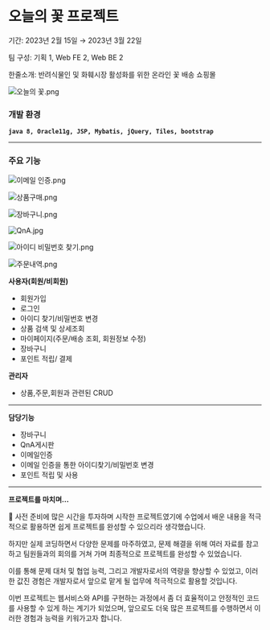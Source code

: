 # 오늘의 꽃 프로젝트

기간: 2023년 2월 15일 → 2023년 3월 22일

팀 구성: 기획 1, Web FE 2, Web BE 2

한줄소개: 반려식물인 및 화훼시장 활성화를 위한 온라인 꽃 배송 쇼핑몰

![오늘의 꽃.png](%E1%84%8B%E1%85%A9%E1%84%82%E1%85%B3%E1%86%AF%E1%84%8B%E1%85%B4%20%E1%84%81%E1%85%A9%E1%86%BE%200d5aa629128e43ec8d6a6310e1c0cf55/%25EC%2598%25A4%25EB%258A%2598%25EC%259D%2598_%25EA%25BD%2583.png)

### **개발 환경**

**`java 8, Oracle11g, JSP, Mybatis, jQuery, Tiles, bootstrap`**

---

### **주요 기능**

![이메일 인증.png](%E1%84%8B%E1%85%A9%E1%84%82%E1%85%B3%E1%86%AF%E1%84%8B%E1%85%B4%20%E1%84%81%E1%85%A9%E1%86%BE%200d5aa629128e43ec8d6a6310e1c0cf55/%25EC%259D%25B4%25EB%25A9%2594%25EC%259D%25BC_%25EC%259D%25B8%25EC%25A6%259D.png)

![상품구매.png](%E1%84%8B%E1%85%A9%E1%84%82%E1%85%B3%E1%86%AF%E1%84%8B%E1%85%B4%20%E1%84%81%E1%85%A9%E1%86%BE%200d5aa629128e43ec8d6a6310e1c0cf55/%25EC%2583%2581%25ED%2592%2588%25EA%25B5%25AC%25EB%25A7%25A4.png)

![장바구니.png](%E1%84%8B%E1%85%A9%E1%84%82%E1%85%B3%E1%86%AF%E1%84%8B%E1%85%B4%20%E1%84%81%E1%85%A9%E1%86%BE%200d5aa629128e43ec8d6a6310e1c0cf55/%25EC%259E%25A5%25EB%25B0%2594%25EA%25B5%25AC%25EB%258B%2588.png)

![QnA.jpg](%E1%84%8B%E1%85%A9%E1%84%82%E1%85%B3%E1%86%AF%E1%84%8B%E1%85%B4%20%E1%84%81%E1%85%A9%E1%86%BE%200d5aa629128e43ec8d6a6310e1c0cf55/QnA.jpg)

![아이디 비밀번호 찾기.png](%E1%84%8B%E1%85%A9%E1%84%82%E1%85%B3%E1%86%AF%E1%84%8B%E1%85%B4%20%E1%84%81%E1%85%A9%E1%86%BE%200d5aa629128e43ec8d6a6310e1c0cf55/%25EC%2595%2584%25EC%259D%25B4%25EB%2594%2594_%25EB%25B9%2584%25EB%25B0%2580%25EB%25B2%2588%25ED%2598%25B8_%25EC%25B0%25BE%25EA%25B8%25B0.png)

![주문내역.png](%E1%84%8B%E1%85%A9%E1%84%82%E1%85%B3%E1%86%AF%E1%84%8B%E1%85%B4%20%E1%84%81%E1%85%A9%E1%86%BE%200d5aa629128e43ec8d6a6310e1c0cf55/%25EC%25A3%25BC%25EB%25AC%25B8%25EB%2582%25B4%25EC%2597%25AD.png)

**사용자(회원/비회원)**

- 회원가입
- 로그인
- 아이디 찾기/비밀번호 변경
- 상품 검색 및 상세조회
- 마이페이지(주문/배송 조회, 회원정보 수정)
- 장바구니
- 포인트 적립/ 결제

**관리자**

- 상품,주문,회원과 관련된 CRUD

---

**담당기능**

- 장바구니
- QnA게시판
- 이메일인증
- 이메일 인증을 통한 아이디찾기/비밀번호 변경
- 포인트 적립 및 사용

---

**프로젝트를 마치며…**

<aside>
🌷  사전 준비에 많은 시간을 투자하며 시작한 프로젝트였기에 수업에서 배운 내용을 적극적으로 활용하면 쉽게 프로젝트를 완성할 수 있으리라 생각했습니다.

 하지만 실제 코딩하면서 다양한 문제를 마주하였고, 문제 해결을 위해 여러 자료를 참고하고 팀원들과의 회의를 거쳐 가며 최종적으로 프로젝트를 완성할 수 있었습니다.

 이를 통해 문제 대처 및 협업 능력, 그리고 개발자로서의 역량을 향상할 수 있었고, 이러한 값진 경험은 개발자로서 앞으로 맡게 될 업무에 적극적으로 활용할 것입니다.

 이번 프로젝트는 웹서비스와 API를 구현하는 과정에서 좀 더 효율적이고 안정적인 코드를 사용할 수 있게 하는 계기가 되었으며, 앞으로도 더욱 많은 프로젝트를 수행하면서 이러한 경험과 능력을 키워가고자 합니다.

</aside>

